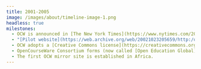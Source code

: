 ```yaml
---
title: 2001-2005
image: /images/about/timeline-image-1.png
headless: true
milestones:
  - OCW is announced in [The New York Times](https://www.nytimes.com/2001/04/04/us/auditing-classes-at-mit-on-the-web-and-free.html) and in an [MIT press conference](https://www.youtube.com/watch?v=4XFvqOSRsa8).
  - "[Pilot website](https://web.archive.org/web/20021023205659/http:/ocw.mit.edu/index.html) of 50 courses followed by 2003 official [website launch](https://web.archive.org/web/20031008143931/http:/ocw.mit.edu/index.html) with 500 courses."
  - OCW adopts a [Creative Commons license](https://creativecommons.org/licenses/by-nc-sa/4.0/).
  - OpenCourseWare Consortium forms (now called [Open Education Global](https://www.oeglobal.org/).
  - The first OCW mirror site is established in Africa.
---
```

